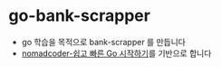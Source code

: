 # go-bank-scrapper

- go 학습을 목적으로 bank-scrapper 를 만듭니다
- [nomadcoder-쉽고 빠른 Go 시작하기](https://nomadcoders.co/go-for-beginners)를 기반으로 합니다

